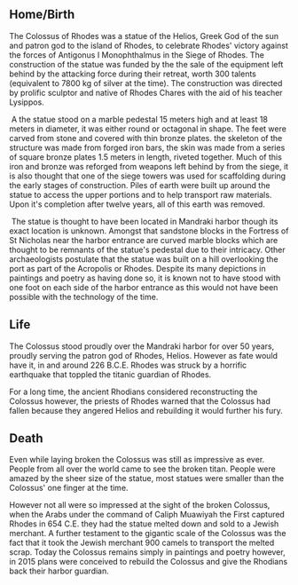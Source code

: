 ## Home/Birth

The Colossus of Rhodes was a statue of the Helios, Greek God of the sun and patron god to the island of Rhodes, to celebrate Rhodes' victory against the forces of Antigonus I Monophthalmus in the Siege of Rhodes. The construction of the statue was funded by the the sale of the equipment left behind by the attacking force during their retreat, worth 300 talents (equivalent to 7800 kg of silver at the time). The construction was directed by prolific sculptor and native  of Rhodes Chares with the aid of his teacher Lysippos.

​	A the statue stood on a marble pedestal 15 meters high and at least 18 meters in diameter, it was either round or octagonal in shape. The feet were carved from stone and covered with thin bronze plates. the skeleton of the structure was made from forged iron bars, the skin was made from a series of square bronze plates 1.5 meters in length, riveted together. Much of this iron and bronze was reforged from weapons left behind by from the siege, it is also thought that one of the siege towers was used for scaffolding during the early stages of construction. Piles of earth were built up around the statue to access the upper portions and to help transport raw materials. Upon it's completion after twelve years, all of this earth was removed.

​	The statue is thought to have been located in Mandraki harbor though its exact location is unknown. Amongst that sandstone blocks in the Fortress of St Nicholas near the harbor entrance are curved marble blocks which are thought to be remnants of the statue's pedestal due to their intricacy. Other archaeologists postulate that the statue was built on a hill overlooking the port as part of the Acropolis or Rhodes. Despite its many depictions in paintings and poetry as having done so, it is known not to have stood with one foot on each side of the harbor entrance as this would not have been possible with the technology of the time.

## Life

The Colossus stood proudly over the Mandraki harbor for over 50 years, proudly serving the patron god of Rhodes, Helios. However as fate would have it, in and around 226 B.C.E. Rhodes was struck by a horrific earthquake that toppled the titanic guardian of Rhodes.  

For a long time, the ancient Rhodians considered reconstructing the Colossus however, the priests of Rhodes warned that the Colossus had fallen because they angered Helios and rebuilding it would further his fury.

## Death

Even while laying broken the Colossus was still as impressive as ever.  People from all over the world came to see the broken titan.  People were amazed by the sheer size of the statue, most statues were smaller than the Colossus' one finger at the time.  

However not all were so impressed at the  sight of the broken Colossus, when the Arabs under the command of Caliph Muawiyah the First captured Rhodes in 654 C.E. they had the statue melted down and sold to a Jewish merchant.  A further testament to the gigantic scale of the Colossus was the fact that it took the Jewish merchant 900 camels to transport the melted scrap.
Today the Colossus remains simply in paintings and poetry however, in 2015 plans were conceived to rebuild the Colossus and give the Rhodians back their harbor guardian.
